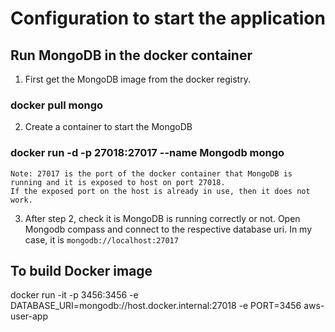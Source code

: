 # Configuration to start the application
## Run MongoDB in the docker container
  1. First get the MongoDB image from the docker registry.
  ### docker pull mongo

  2. Create a container to start the MongoDB
  ### docker run -d -p 27018:27017 --name Mongodb mongo
    Note: 27017 is the port of the docker container that MongoDB is running and it is exposed to host on port 27018.
    If the exposed port on the host is already in use, then it does not work.

  3. After step 2, check it is MongoDB is running correctly or not. Open Mongodb compass and connect to the 
     respective database uri. In my case, it is `mongodb://localhost:27017`

## To build Docker image
  docker run -it -p 3456:3456 -e DATABASE_URI=mongodb://host.docker.internal:27018 -e PORT=3456 aws-user-app
